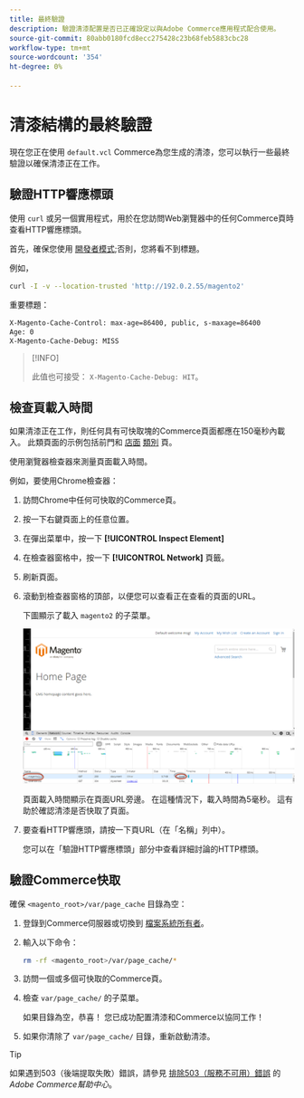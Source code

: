 ```yaml
---
title: 最終驗證
description: 驗證清漆配置是否已正確設定以與Adobe Commerce應用程式配合使用。
source-git-commit: 80abb0180fcd8ecc275428c23b68feb5883cbc28
workflow-type: tm+mt
source-wordcount: '354'
ht-degree: 0%

---
```



# 清漆結構的最終驗證

現在您正在使用 `default.vcl` Commerce為您生成的清漆，您可以執行一些最終驗證以確保清漆正在工作。

## 驗證HTTP響應標頭

使用 `curl` 或另一個實用程式，用於在您訪問Web瀏覽器中的任何Commerce頁時查看HTTP響應標頭。

首先，確保您使用 [開發者模式](../cli/set-mode.md#change-to-developer-mode);否則，您將看不到標題。

例如，

```bash
curl -I -v --location-trusted 'http://192.0.2.55/magento2'
```

重要標題：

```terminal
X-Magento-Cache-Control: max-age=86400, public, s-maxage=86400
Age: 0
X-Magento-Cache-Debug: MISS
```

>[!INFO]
>
>此值也可接受： `X-Magento-Cache-Debug: HIT`。

## 檢查頁載入時間

如果清漆正在工作，則任何具有可快取塊的Commerce頁面都應在150毫秒內載入。 此類頁面的示例包括前門和 [店面](https://glossary.magento.com/storefront) [類別](https://glossary.magento.com/category) 頁。

使用瀏覽器檢查器來測量頁面載入時間。

例如，要使用Chrome檢查器：

1. 訪問Chrome中任何可快取的Commerce頁。
1. 按一下右鍵頁面上的任意位置。
1. 在彈出菜單中，按一下 **[!UICONTROL Inspect Element]**
1. 在檢查器窗格中，按一下 **[!UICONTROL Network]** 頁籤。
1. 刷新頁面。
1. 滾動到檢查器窗格的頂部，以便您可以查看正在查看的頁面的URL。

   下圖顯示了載入 `magento2` 的子菜單。

   ![按一下您正在查看的頁面](../../assets/configuration/varnish-inspector.png)

   頁面載入時間顯示在頁面URL旁邊。 在這種情況下，載入時間為5毫秒。 這有助於確認清漆是否快取了頁面。

1. 要查看HTTP響應頭，請按一下頁URL（在「名稱」列中）。

   您可以在「驗證HTTP響應標頭」部分中查看詳細討論的HTTP標頭。

## 驗證Commerce快取

確保 `<magento_root>/var/page_cache` 目錄為空：

1. 登錄到Commerce伺服器或切換到 [檔案系統所有者](https://glossary.magento.com/magento-file-system-owner)。
1. 輸入以下命令：

   ```bash
   rm -rf <magento_root>/var/page_cache/*
   ```

1. 訪問一個或多個可快取的Commerce頁。
1. 檢查 `var/page_cache/` 的子菜單。

   如果目錄為空，恭喜！ 您已成功配置清漆和Commerce以協同工作！

1. 如果你清除了 `var/page_cache/` 目錄，重新啟動清漆。

>[!TIP]
>
>如果遇到503（後端提取失敗）錯誤，請參見 [排除503（服務不可用）錯誤](https://support.magento.com/hc/en-us/articles/360034631211) 的 _Adobe Commerce幫助中心_。

